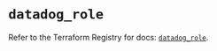 # `datadog_role`

Refer to the Terraform Registry for docs: [`datadog_role`](https://registry.terraform.io/providers/datadog/datadog/3.40.0/docs/resources/role).
